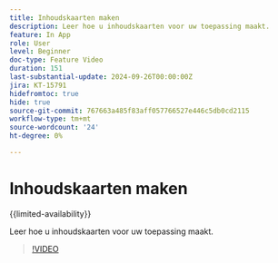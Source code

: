 ```yaml
---
title: Inhoudskaarten maken
description: Leer hoe u inhoudskaarten voor uw toepassing maakt.
feature: In App
role: User
level: Beginner
doc-type: Feature Video
duration: 151
last-substantial-update: 2024-09-26T00:00:00Z
jira: KT-15791
hidefromtoc: true
hide: true
source-git-commit: 767663a485f83aff057766527e446c5db0cd2115
workflow-type: tm+mt
source-wordcount: '24'
ht-degree: 0%

---
```



# Inhoudskaarten maken

{{limited-availability}}

Leer hoe u inhoudskaarten voor uw toepassing maakt.

>[!VIDEO](https://video.tv.adobe.com/v/3434783/?learn=on)
